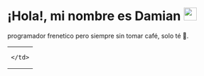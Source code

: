 # ¡Hola!, mi nombre es Damian <img src="https://github.com/dampokan/dampokan/blob/main/src/6937-emojieyebrown.gif" width="29px">
programador frenetico pero siempre sin tomar café, solo té 🍵. 
<table>
<tr>
    <td valign="center">

    </td>
</tr>
</table>